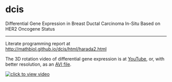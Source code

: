 # dcis
Differential Gene Expression in Breast Ductal Carcinoma In-Situ  Based on HER2 Oncogene Status
___

Literate programming report at http://mathbiol.github.io/dcis/html/harada2.html 


The 3D rotation video of differential gene expression is at [YouTube](https://www.youtube.com/embed/VX12k1N96to?vq=hd720), or, with better resolution, as an [AVI file](https://github.com/mathbiol/dcis/blob/gh-pages/rotate.avi?raw=true).

[![click to view video](http://mathbiol.github.io/dcis/html/harada2_16.png)](https://www.youtube.com/embed/VX12k1N96to?vq=hd720)



